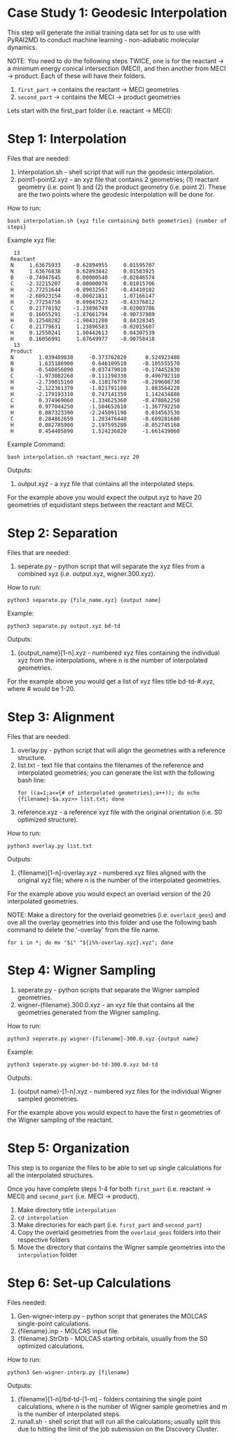 # Case Study 1: Geodesic Interpolation
This step will generate the initial training data set for us to use with PyRAI2MD to conduct machine learning - non-adiabatic molecular dynamics. 

NOTE: You need to do the following steps TWICE, one is for the reactant -> a minimum energy conical intersection (MECI), and then another from MECI -> product. Each of these will have their folders. 

1. `first_part` -> contains the reactant -> MECI geometries
2. `second_part` -> contains the MECI -> product geometries

Lets start with the first_part folder (i.e. reactant -> MECI): 

# Step 1: Interpolation
Files that are needed: 
1. interpolation.sh - shell script that will run the geodesic interpolation.
2. point1-point2.xyz - an xyz file that contains 2 geometries; (1) reactant geometry (i.e. point 1) and (2) the product geometry (i.e. point 2). These are the two points where the geodesic interpolation will be done for.

How to run:
``` 
bash interpolation.sh {xyz file containing both geometries} {number of steps}
```

Example xyz file: 
```
  13
 Reactant
 N     1.63675933    -0.62894955     0.01595707
 N     1.63676838     0.62893842     0.01583925
 B    -0.74947645     0.00000540    -0.02846574
 C    -2.32215207     0.00000076     0.01015706
 H    -2.77251644    -0.89032567    -0.43410182
 H    -2.60923154    -0.00021811     1.07166147
 H    -2.77254750     0.89047523    -0.43376812
 C     0.21778192    -1.23896749    -0.02003786
 H     0.16055291    -1.87661794    -0.90737989
 H     0.12548282    -1.90431280     0.84328345
 C     0.21779631     1.23896583    -0.02015607
 H     0.12550241     1.90442613     0.84307539
 H     0.16056991     1.87649977    -0.90758418
  13
 Product
 N        1.039489830     -0.373762820      0.524923480
 N        1.635186900      0.646109510     -0.105555570
 B       -0.540856090     -0.037479010     -0.174452830
 C       -1.973082260     -0.111198330      0.496792310
 H       -2.739015160     -0.110176770     -0.289608730
 H       -2.122361370     -1.021791180      1.083564220
 H       -2.179193310      0.747141350      1.142434880
 C        0.374969060     -1.334625360     -0.478862250
 H        0.977044250     -1.504652610     -1.367792250
 H        0.087323390     -2.245091190      0.034563530
 C        0.284862650      1.283476440     -0.609281680 
 H        0.082785900      2.197595280     -0.052745160
 H        0.454405890      1.524236820     -1.661439060
```

Example Command:
```
bash interpolation.sh reactant_meci.xyz 20
```

Outputs: 
1. output.xyz - a xyz file that contains all the interpolated steps.

For the example above you would expect the output.xyz to have 20 geometries of equidistant steps between the reactant and MECI.

# Step 2: Separation
Files that are needed: 
1. seperate.py - python script that will separate the xyz files from a combined xyz (i.e. output.xyz, wigner.300.xyz).

How to run: 
```
python3 separate.py {file_name.xyz} {output name}
```
Example: 
```
python3 separate.py output.xyz bd-td
```

Outputs: 
1. {output_name}[1-n].xyz - numbered xyz files containing the individual xyz from the interpolations, where n is the number of interpolated geometries.

For the example above you would get a list of xyz files title bd-td-#.xyz, where # would be 1-20.

# Step 3: Alignment
Files that are needed:
1. overlay.py - python script that will align the geometries with a reference structure.
2. list.txt - text file that contains the filenames of the reference and interpolated geometries; you can generate the list with the following bash line:
   ```
   for ((a=1;a<={# of interpolated geometries};a++)); do echo {filename}-$a.xyz>> list.txt; done
   ```
4. reference.xyz - a reference xyz file with the original orientation (i.e. S0 optimized structure).

How to run:
```
python3 overlay.py list.txt
```

Outputs:
1. {filename}[1-n]-overlay.xyz - numbered xyz files aligned with the original xyz file; where n is the number of the interpolated geometries.

For the example above you would expect an overlaid version of the 20 interpolated geometries.

NOTE: Make a directory for the overlaid geometries (i.e. `overlaid_geos`) and ove all the overlay geometries into this folder and use the following bash command to delete the '-overlay' from the file name. 
```
for i in *; do mv "$i" "${i%%-overlay.xyz}.xyz"; done
```

# Step 4: Wigner Sampling
1. seperate.py - python scripts that separate the Wigner sampled geometries.
2. wigner-{filename}.300.0.xyz - an xyz file that contains all the geometries generated from the Wigner sampling.

How to run:
```
python3 seperate.py wigner-{filename}-300.0.xyz {output name}
```

Example: 
```
python3 seperate.py wigner-bd-td-300.0.xyz bd-td
```

Outputs: 
1. {output name}-[1-n].xyz - numbered xyz files for the individual Wigner sampled geometries.

For the example above you would expect to have the first n geometries of the Wigner sampling of the reactant.

# Step 5: Organization
This step is to organize the files to be able to set up single calculations for all the interpolated structures. 

Once you have complete steps 1-4 for both ```first_part``` (i.e. reactant -> MECI) and ```second_part``` (i.e. MECI -> product). 

1. Make directory title ```interpolation```
2. `cd interpolation`
3. Make directories for each part (i.e. `first_part` and `second_part`)
4. Copy the overlaid geometries from the `overlaid_geos` folders into their respective folders
5. Move the directory that contains the Wigner sample geometries into the `interpolation` folder

# Step 6: Set-up Calculations
Files needed: 
1. Gen-wigner-interp.py - python script that generates the MOLCAS single-point calculations.
2. {filename}.inp - MOLCAS input file.
3. {filename}.StrOrb - MOLCAS starting orbitals, usually from the S0 optimized calculations.

How to run: 
```
python3 Gen-wigner-interp.py {filename}
```
Outputs: 
1. {filename}[1-n]/bd-td-[1-m] - folders containing the single point calculations, where n is the number of Wigner sample geometries and m is the number of interpolated steps.
2. runall.sh - shell script that will run all the calculations; usually split this due to hitting the limit of the job submission on the Discovery Cluster.




